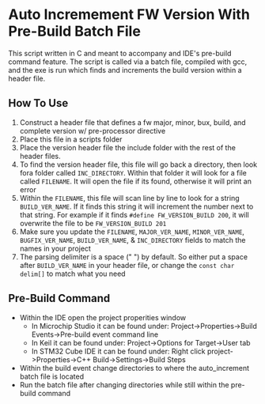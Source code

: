 # Auto Incremement FW Version With Pre-Build Batch File
This script written in C and meant to accompany and IDE's pre-build command feature. The script is called via a batch file, compiled with gcc, and the exe is run which finds and increments the build version within a header file.

## How To Use
1. Construct a header file that defines a fw major, minor, bux, build, and complete version w/ pre-processor directive
2. Place this file in a scripts folder
3. Place the version header file the include folder with the rest of the header files. 
4. To find the version header file, this file will go back a directory, then look fora folder called `INC_DIRECTORY`. Within that folder it will look for a file called `FILENAME`. It will open the file if its found, otherwise it will print an error
5. Within the `FILENAME`, this file will scan line by line to look for a string `BUILD_VER_NAME`. If it finds this string it will increment the number next to that string. For example if it finds `#define FW_VERSION_BUILD 200`, it will overwrite the file to be `FW_VERSION_BUILD 201`
6. Make sure you update the `FILENAME`, `MAJOR_VER_NAME`, `MINOR_VER_NAME`, `BUGFIX_VER_NAME`, `BUILD_VER_NAME`, & `INC_DIRECTORY` fields to match the names in your project
7. The parsing delimiter is a space (" ") by default. So either put a space after `BUILD_VER_NAME` in your header file, or change the `const char delim[]` to match what you need

## Pre-Build Command
- Within the IDE open the project properities window
    - In Microchip Studio it can be found under: Project->Properties->Build Events->Pre-build event command line
    - In Keil it can be found under: Project->Options for Target->User tab
    - In STM32 Cube IDE it can be found under: Right click project->Properties->C++ Build->Settings->Build Steps
- Within the build event change directories to where the auto_increment batch file is located
- Run the batch file after changing directories while still within the pre-build command



